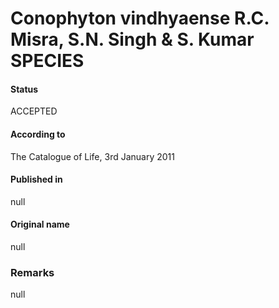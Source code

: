 # Conophyton vindhyaense R.C. Misra, S.N. Singh & S. Kumar SPECIES

#### Status
ACCEPTED

#### According to
The Catalogue of Life, 3rd January 2011

#### Published in
null

#### Original name
null

### Remarks
null